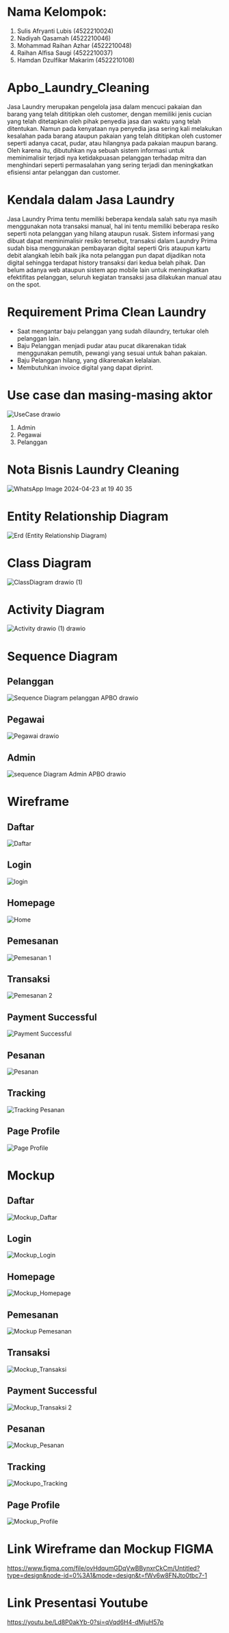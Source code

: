 # Nama Kelompok:
1. Sulis Afryanti Lubis (4522210024)
2. Nadiyah Qasamah (4522210046)
3. Mohammad Raihan Azhar (4522210048)
4. Raihan Alfisa Saugi (4522210037)
5. Hamdan Dzulfikar Makarim (4522210108)
# Apbo_Laundry_Cleaning
Jasa Laundry merupakan pengelola jasa dalam mencuci pakaian dan barang yang telah dititipkan oleh customer, dengan memiliki jenis cucian yang telah ditetapkan oleh pihak penyedia jasa dan waktu yang telah ditentukan. Namun pada kenyataan nya penyedia jasa sering kali melakukan kesalahan pada barang ataupun pakaian yang telah dititipkan oleh customer seperti adanya cacat, pudar, atau hilangnya pada pakaian maupun barang. Oleh karena itu, dibutuhkan nya sebuah sistem informasi untuk meminimalisir terjadi nya ketidakpuasan pelanggan terhadap mitra dan menghindari seperti permasalahan yang sering terjadi dan meningkatkan efisiensi antar pelanggan dan customer. 

# Kendala dalam Jasa Laundry 
Jasa Laundry Prima tentu memiliki beberapa kendala salah satu nya masih menggunakan nota transaksi manual, hal ini tentu memiliki beberapa resiko seperti nota pelanggan yang hilang ataupun rusak. Sistem informasi yang dibuat dapat meminimalisir resiko tersebut, transaksi dalam Laundry Prima sudah bisa menggunakan pembayaran digital seperti Qris ataupun kartu debit 
alangkah lebih baik jika nota pelanggan pun dapat dijadikan nota digital sehingga terdapat history transaksi dari kedua belah pihak. Dan belum adanya web ataupun sistem app mobile lain untuk meningkatkan efektifitas pelanggan, seluruh kegiatan transaksi jasa dilakukan manual atau on the spot.

# Requirement Prima Clean Laundry
- Saat mengantar baju pelanggan yang sudah dilaundry, tertukar oleh pelanggan lain.
- Baju Pelanggan menjadi pudar atau pucat dikarenakan tidak menggunakan pemutih, pewangi yang sesuai untuk bahan pakaian.
- Baju Pelanggan hilang, yang dikarenakan kelalaian.
- Membutuhkan invoice digital yang dapat diprint.
# Use case dan masing-masing aktor 
![UseCase drawio](https://github.com/AZHRaihan/Apbo_Kelompok-5_Laundry_Cleaning/assets/145907307/26a85246-0658-44ef-9426-027e09d88ed6)
1. Admin
2. Pegawai
3. Pelanggan
# Nota Bisnis Laundry Cleaning
![WhatsApp Image 2024-04-23 at 19 40 35](https://github.com/AZHRaihan/Apbo_Laundry_Cleaning/assets/145973780/44cf4ca5-8447-4243-8b04-cd19cc36932b)

# Entity Relationship Diagram
![Erd (Entity Relationship Diagram)](https://github.com/AZHRaihan/Apbo_Kelompok-5_Laundry_Cleaning/assets/145973780/d6f9fd9b-93e1-4589-97ad-424130b8fe40)

# Class Diagram
![ClassDiagram drawio (1)](https://github.com/AZHRaihan/Apbo_Kelompok-5_Laundry_Cleaning/assets/145907307/4bfd3421-80d8-4915-ae62-a6ab61d2f850)

# Activity Diagram
![Activity drawio (1) drawio](https://github.com/AZHRaihan/Apbo_Kelompok-5_Laundry_Cleaning/assets/145907307/4797f041-9687-4264-a92b-9b558220aeb1)

# Sequence Diagram
## Pelanggan
![Sequence Diagram pelanggan APBO drawio](https://github.com/AZHRaihan/Apbo_Kelompok-5_Laundry_Cleaning/assets/145973780/7dfe3ef1-e020-412b-84f1-9aa6d2d8d6a6)
## Pegawai
![Pegawai drawio](https://github.com/AZHRaihan/Apbo_Kelompok-5_Laundry_Cleaning/assets/145973780/54e772f9-f12e-4801-9f30-525a5f1c3145)

## Admin
![sequence Diagram Admin APBO drawio](https://github.com/AZHRaihan/Apbo_Kelompok-5_Laundry_Cleaning/assets/145973780/ffc06136-3d59-4a43-9718-cf70eba777a4)

# Wireframe

## Daftar
![Daftar](https://github.com/AZHRaihan/Apbo_Kelompok-5_Laundry_Cleaning/assets/145973780/42b75ae7-bf1f-472d-8cd3-2633ed30c5a2)

## Login
![login](https://github.com/AZHRaihan/Apbo_Kelompok-5_Laundry_Cleaning/assets/145973780/0b3178ea-d75c-4113-bd8e-99cb54e5e739)

## Homepage
![Home](https://github.com/AZHRaihan/Apbo_Kelompok-5_Laundry_Cleaning/assets/145973780/403ee4ae-71a1-4c07-a290-3b35e907b28a)

## Pemesanan
![Pemesanan 1](https://github.com/AZHRaihan/Apbo_Kelompok-5_Laundry_Cleaning/assets/145973780/5904271d-1c5f-4f14-bc7c-95dae002de63)

## Transaksi
![Pemesanan 2](https://github.com/AZHRaihan/Apbo_Kelompok-5_Laundry_Cleaning/assets/145973780/83b5dcb0-b44e-4214-82bd-a13a0bbe53b3)

## Payment Successful
![Payment Successful](https://github.com/AZHRaihan/Apbo_Kelompok-5_Laundry_Cleaning/assets/145973780/be749f5c-9d2b-4190-943b-79f627e43612)

## Pesanan
![Pesanan](https://github.com/AZHRaihan/Apbo_Kelompok-5_Laundry_Cleaning/assets/145973780/5eaeb4e9-2804-4423-963b-5765444e9de0)

## Tracking
![Tracking Pesanan](https://github.com/AZHRaihan/Apbo_Kelompok-5_Laundry_Cleaning/assets/145973780/bb2d0388-fd4a-4d05-8186-1027cf4f485c)

## Page Profile
![Page Profile](https://github.com/AZHRaihan/Apbo_Kelompok-5_Laundry_Cleaning/assets/145973780/25653b71-8654-4342-b0d3-a36aa2882db4)

# Mockup

## Daftar
![Mockup_Daftar](https://github.com/AZHRaihan/Apbo_Kelompok-5_Laundry_Cleaning/assets/145973780/eee29391-91b0-410e-8e99-c1edfc20252b)


## Login
![Mockup_Login](https://github.com/AZHRaihan/Apbo_Kelompok-5_Laundry_Cleaning/assets/145973780/54621d74-d394-40d6-8ac7-cc7dd7ab187d)

## Homepage
![Mockup_Homepage](https://github.com/AZHRaihan/Apbo_Kelompok-5_Laundry_Cleaning/assets/145973780/a57fe023-1c27-47ec-80b0-eec99717e6bd)

## Pemesanan
![Mockup Pemesanan](https://github.com/AZHRaihan/Apbo_Kelompok-5_Laundry_Cleaning/assets/145973780/06fceb82-4903-4689-8085-5d57b74493a0)

## Transaksi
![Mockup_Transaksi](https://github.com/AZHRaihan/Apbo_Kelompok-5_Laundry_Cleaning/assets/145973780/7e9b0bea-6530-40bb-8eff-d41738a7984e)

## Payment Successful
![Mockup_Transaksi 2](https://github.com/AZHRaihan/Apbo_Kelompok-5_Laundry_Cleaning/assets/145973780/f5db83f5-c15d-4178-b2af-ca04cde46601)

## Pesanan
![Mockup_Pesanan](https://github.com/AZHRaihan/Apbo_Kelompok-5_Laundry_Cleaning/assets/145973780/3dfaa3a6-d2d6-4326-8aa4-f41c836c1cfc)

## Tracking
![Mockupo_Tracking](https://github.com/AZHRaihan/Apbo_Kelompok-5_Laundry_Cleaning/assets/145973780/ef3842c5-b18f-45d3-8957-da05f4d5bf78)

## Page Profile
![Mockup_Profile](https://github.com/AZHRaihan/Apbo_Kelompok-5_Laundry_Cleaning/assets/145973780/e5bf61f6-5b73-47ff-ada5-ec9358f1a19c)


# Link Wireframe dan Mockup FIGMA
https://www.figma.com/file/ovHdqumGDqVwBBynxrCkCm/Untitled?type=design&node-id=0%3A1&mode=design&t=fWv6w8FNJto0tbc7-1


# Link Presentasi Youtube
https://youtu.be/Ld8P0akYb-0?si=qVqd6H4-dMjuH57p
